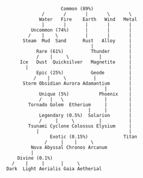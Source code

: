                         Common (89%)
                 /       /       |       \       \
                Water   Fire    Earth   Wind   Metal
                 |       |       |       |       |
             Uncommon (74%)      |       |       |
            /    |    \          |       |       |
          Steam  Mud  Sand      Rust   Alloy     |
                                   |             |
               Rare (61%)          Thunder       |
               /    |     \           |          |
         Ice   Dust  Quicksilver   Magnetite     |
           |                                     |
               Epic (25%)          Geode         |
              /    |     \          |            |
          Storm Obsidian Aurora Adamantium       |
                                        |        |
                Unique (5%)           Phoenix    |
                /   |   \               |        |
            Tornado Golem  Etherium     |        |
                                  |     |        |
                Legendary (0.5%)  Solarion       |
                /     |     \         |          |
            Tsunami Cyclone Colossus Elysium     |
               |                                 |
                    Exotic (0.15%)             Titan
                  /     |    |     \               
             Nova Abyssal Chronos Arcanum   
             |    
        Divine (0.1%)
      /    |     |      |     \
    Dark  Light Aerialis Gaia Aetherial 
